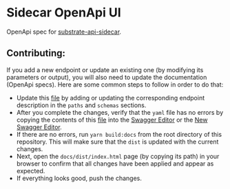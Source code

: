 # Sidecar OpenApi UI

OpenApi spec for [substrate-api-sidecar](https://github.com/paritytech/substrate-api-sidecar).

## Contributing:
If you add a new endpoint or update an existing one (by modifying its parameters or output), you will also need to update the documentation (OpenApi specs). Here are some common steps to follow in order to do that:
- Update this [file](https://github.com/paritytech/substrate-api-sidecar/blob/master/docs/src/openapi-v1.yaml) by adding or updating the corresponding endpoint description in the `paths` and `schemas` sections.
- After you complete the changes, verify that the `yaml` file has no errors by copying the contents of this [file](https://github.com/paritytech/substrate-api-sidecar/blob/master/docs/src/openapi-v1.yaml) into the [Swagger Editor](https://editor.swagger.io/) or the [New Swagger Editor](https://editor-next.swagger.io/).
- If there are no errors, run `yarn build:docs` from the root directory of this repository. This will make sure that the `dist` is updated with the current changes.
- Next, open the `docs/dist/index.html` page (by copying its path) in your browser to confirm that all changes have been applied and appear as expected.
- If everything looks good, push the changes.
